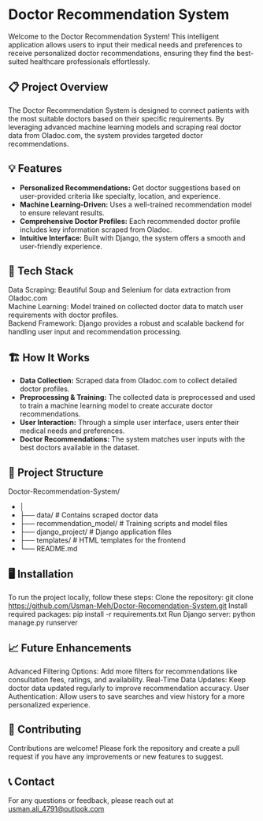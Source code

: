 # **Doctor Recommendation System**
Welcome to the Doctor Recommendation System! This intelligent application allows users to input their medical needs and preferences to receive personalized doctor recommendations, ensuring they find the best-suited healthcare professionals effortlessly.

## 📋 Project Overview
The Doctor Recommendation System is designed to connect patients with the most suitable doctors based on their specific requirements. By leveraging advanced machine learning models and scraping real doctor data from Oladoc.com, the system provides targeted doctor recommendations.

## 💡 Features
- **Personalized Recommendations:**  Get doctor suggestions based on user-provided criteria like specialty, location, and experience.
- **Machine Learning-Driven:** Uses a well-trained recommendation model to ensure relevant results.
- **Comprehensive Doctor Profiles:** Each recommended doctor profile includes key information scraped from Oladoc.
- **Intuitive Interface:** Built with Django, the system offers a smooth and user-friendly experience.

## 🚀 Tech Stack
Data Scraping: Beautiful Soup and Selenium for data extraction from Oladoc.com   
Machine Learning: Model trained on collected doctor data to match user requirements with doctor profiles.  
Backend Framework: Django provides a robust and scalable backend for handling user input and recommendation processing.  

## 🏗️ How It Works
+ **Data Collection:** Scraped data from Oladoc.com to collect detailed doctor profiles.
+ **Preprocessing & Training:** The collected data is preprocessed and used to train a machine learning model to create accurate doctor recommendations.
+ **User Interaction:** Through a simple user interface, users enter their medical needs and preferences.
+ **Doctor Recommendations:** The system matches user inputs with the best doctors available in the dataset.

## 📂 Project Structure

Doctor-Recommendation-System/
+ │
+ ├── data/                    # Contains scraped doctor data
+ ├── recommendation_model/    # Training scripts and model files
+ ├── django_project/          # Django application files
+ ├── templates/               # HTML templates for the frontend
+ └── README.md
  
## 🖥️ Installation
To run the project locally, follow these steps:
Clone the repository:
git clone https://github.com/Usman-Meh/Doctor-Recomendation-System.git
Install required packages:
pip install -r requirements.txt
Run Django server:
python manage.py runserver

## 📈 Future Enhancements
Advanced Filtering Options: Add more filters for recommendations like consultation fees, ratings, and availability.
Real-Time Data Updates: Keep doctor data updated regularly to improve recommendation accuracy.
User Authentication: Allow users to save searches and view history for a more personalized experience.

## 🤝 Contributing
Contributions are welcome! Please fork the repository and create a pull request if you have any improvements or new features to suggest.

## 📞 Contact
For any questions or feedback, please reach out at usman.ali_4791@outlook.com
